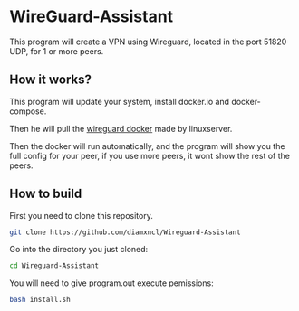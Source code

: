 # WireGuard-Assistant

This program will create a VPN using Wireguard, located in the port 51820 UDP, for 1 or more peers.

## How it works?
This program will update your system, install docker.io and docker-compose.

Then he will pull the [wireguard docker](https://github.com/linuxserver/docker-wireguard) made by linuxserver.

Then the docker will run automatically, and the program will show you the full config for your peer, if you use more peers, it wont show the rest of the peers.

## How to build

First you need to clone this repository.

  ```bash
  git clone https://github.com/diamxncl/Wireguard-Assistant
  ```
Go into the directory you just cloned:

  ```bash
  cd Wireguard-Assistant
  ```

You will need to give program.out execute pemissions:
  ```bash
  bash install.sh
  ```
